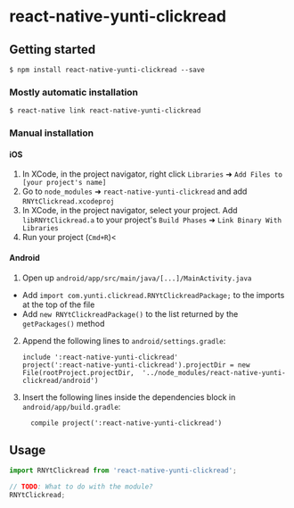 
# react-native-yunti-clickread

## Getting started

`$ npm install react-native-yunti-clickread --save`

### Mostly automatic installation

`$ react-native link react-native-yunti-clickread`

### Manual installation


#### iOS

1. In XCode, in the project navigator, right click `Libraries` ➜ `Add Files to [your project's name]`
2. Go to `node_modules` ➜ `react-native-yunti-clickread` and add `RNYtClickread.xcodeproj`
3. In XCode, in the project navigator, select your project. Add `libRNYtClickread.a` to your project's `Build Phases` ➜ `Link Binary With Libraries`
4. Run your project (`Cmd+R`)<

#### Android

1. Open up `android/app/src/main/java/[...]/MainActivity.java`
  - Add `import com.yunti.clickread.RNYtClickreadPackage;` to the imports at the top of the file
  - Add `new RNYtClickreadPackage()` to the list returned by the `getPackages()` method
2. Append the following lines to `android/settings.gradle`:
  	```
  	include ':react-native-yunti-clickread'
  	project(':react-native-yunti-clickread').projectDir = new File(rootProject.projectDir, 	'../node_modules/react-native-yunti-clickread/android')
  	```
3. Insert the following lines inside the dependencies block in `android/app/build.gradle`:
  	```
      compile project(':react-native-yunti-clickread')
  	```


## Usage
```javascript
import RNYtClickread from 'react-native-yunti-clickread';

// TODO: What to do with the module?
RNYtClickread;
```
  